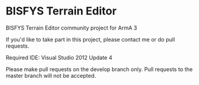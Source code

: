 BISFYS Terrain Editor
======

BISFYS Terrain Editor community project for ArmA 3

If  you'd like to take part in this project, please contact me or do pull requests.

Required IDE: Visual Studio 2012 Update 4

Please make pull requests on the develop branch only. Pull requests to the master branch will not be accepted.

